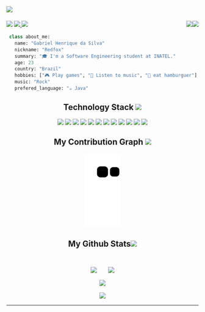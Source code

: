<img src="https://user-images.githubusercontent.com/48630726/202218586-38d87b80-272d-4388-8172-46d040a44ff8.png">


<p style="padding-top: 5px">
<img src="https://media0.giphy.com/media/jqNPzdTTxQfOgOqpO4/source.gif" height="25px">
 <a href="mailto:gabrielhe@ges.inatel.br">
  <img src="https://img.shields.io/badge/Email-gabrielhe@ges.inatel.br-0c2d6b">
 </a>
 <a href="https://www.linkedin.com/in/gabrielhsdev/" target="_blank">
  <img src="https://img.shields.io/badge/LinkedIn-gabrielhsdev-8e1519"/>
 </a>
 <img align="right" src="https://visitcount.itsvg.in/api?id=RedfoxGHS&icon=7&color=12">
 <img align="right" src="https://media.tenor.com/QorAqICAEoEAAAAj/eye-eyes.gif" height="25px">
</p>

```Python
 class about_me:
   name: "Gabriel Henrique da Silva"
   nickname: "Redfox"
   summary: "🎓 I'm a Software Engineering student at INATEL."
   age: 23
   country: "Brazil"
   hobbies: ["🎮 Play games", "🎵 Listen to music", "🍔 eat hamburguer"]
   music: "Rock"
   prefered_language: "☕ Java"
```

<h2 align="center">Technology Stack <img src="https://user-images.githubusercontent.com/48630726/202259662-066ef2bf-734b-414d-9747-0dba25024276.gif" width="50"></h2>

<p align="center">
<img src="https://img.shields.io/badge/-java-E34A86?style=flat&logo=java"/>
<img src="https://img.shields.io/badge/-C++-00599C?style=flat&logo=c"/>
<img src="https://img.shields.io/badge/Python-3776AB?style=flat&logo=python&logoColor=white"/>
<img src="https://img.shields.io/badge/-HTML5-E34F26?style=flat&logo=html5&logoColor=white"/>
<img src="https://img.shields.io/badge/-CSS3-1572B6?style=flat&logo=css3"/>
<img src="https://img.shields.io/badge/-Bootstrap-563D7C?style=flat&logo=bootstrap"/>
<img src="https://img.shields.io/badge/-Heroku-430098?style=flat&logo=heroku"/>
<img src="https://img.shields.io/badge/-React-black?style=flat&logo=react"/>
<img src="https://img.shields.io/badge/-MongoDB-black?style=flat&logo=mongodb"/>
<img src="https://img.shields.io/badge/-MySQL-black?style=flat&logo=mysql"/>
<img src="https://img.shields.io/badge/-Git-black?style=flat&logo=git"/>
<img src="https://img.shields.io/badge/-GitHub-black?style=flat&logo=github"/>
</p>

<h2 align="center">
  My Contribution Graph <img src="https://media.giphy.com/media/xUA7aZeLE2e0P7Znz2/giphy.gif" width="50">
</h2>
<p align="center">
  <img src="https://github.com/redfoxghs/redfoxghs/raw/output/github-contribution-grid-snake.svg" alt="snake"></center>
</p>

<h2 align="center">
  My Github Stats<img src="https://media.giphy.com/media/VgCDAzcKvsR6OM0uWg/giphy.gif" width="50">
</h2>

<br>

<p align="center">
 <img height="165" style="max-width: 420px" src="https://github-readme-stats.vercel.app/api?username=RedfoxGHS&show_icons=true&theme=radical&icon_color=79b8ff&bg_color=000000">ㅤㅤ
 <img src="https://github-readme-stats.vercel.app/api/top-langs/?username=redfoxghs&layout=compact&theme=radical&bg_color=000000&langs_count=10">
</p>

<p align = "center">
 <img  src="https://streak-stats.demolab.com/?user=RedfoxGHS&theme=radical&background=000000&currStreakLabel=79b8ff&currStreakNum=a8fdf6" />
</p> 

<p align = "center">
 <img src="https://activity-graph.herokuapp.com/graph?username=redfoxghs&theme=redical&bg_color=000000&point=79b8ff&title_color=fd428d">
</p> 
<hr>

